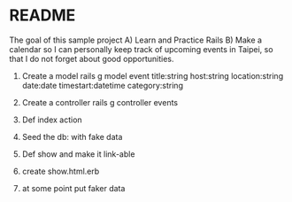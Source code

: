 # README

The goal of this sample project
A) Learn and Practice Rails
B) Make a calendar so I can personally keep track of upcoming events in Taipei, so that I do not forget about good opportunities.

1. Create a model
    rails g model event title:string host:string location:string date:date timestart:datetime category:string

2. Create a controller
    rails g controller events

3. Def index action
4. Seed the db: with fake data
5. Def show and make it link-able
6. create show.html.erb

10. at some point put faker data
